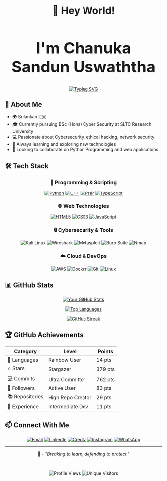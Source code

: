 <div align="center">

<h2 style="font-size:32px;">👋 Hey World!</h2>
<h1 style="font-size:50px;">I'm <strong>Chanuka Sandun Uswaththa </strong></h1>

[![Typing SVG](https://readme-typing-svg.herokuapp.com?font=Fira+Code&size=22&pause=1000&center=true&vCenter=true&width=600&lines=🔐+Cybersecurity+Enthusiast;🛡️+Ethical+Hacker;🌐+Open+Source+Contributor;🚀+Lifelong+Learner)](https://git.io/typing-svg)

</div>


## 🚀 About Me

- 🌍 Srilankan 🇱🇰
- 🎓 Currently pursuing BSc (Hons) Cyber Security at SLTC Research University
- 💻 Passionate about Cybersecurity, ethical hacking, network security
- 🌱 Always learning and exploring new technologies
- 🔭 Looking to collaborate on Python Programming and web applications


## 🛠️ Tech Stack

<div align="center">

### 🐍 Programming & Scripting
[![Python](https://img.shields.io/badge/Python-3776AB?style=for-the-badge&logo=python&logoColor=white)](https://github.com/search?q=user%3Achanuka8+language%3APython&type=repositories)
[![C++](https://img.shields.io/badge/C++-00599C?style=for-the-badge&logo=cplusplus&logoColor=white)](https://github.com/search?q=user%3Achanuka8+language%3AC%2B%2B&type=repositories)
[![PHP](https://img.shields.io/badge/PHP-777BB4?style=for-the-badge&logo=php&logoColor=white)](https://github.com/search?q=user%3Achanuka8+language%3APHP&type=repositories)
[![TypeScript](https://img.shields.io/badge/TypeScript-007ACC?style=for-the-badge&logo=typescript&logoColor=white)](https://github.com/search?q=user%3Achanuka8+language%3ATypeScript&type=repositories)

### 🌐 Web Technologies
[![HTML5](https://img.shields.io/badge/HTML5-E34F26?style=for-the-badge&logo=html5&logoColor=white)](https://github.com/search?q=user%3Achanuka8+language%3AHTML&type=repositories)
[![CSS3](https://img.shields.io/badge/CSS3-1572B6?style=for-the-badge&logo=css3&logoColor=white)](https://github.com/search?q=user%3Achanuka8+language%3ACSS&type=repositories)
[![JavaScript](https://img.shields.io/badge/JavaScript-F7DF1E?style=for-the-badge&logo=javascript&logoColor=black)](https://github.com/search?q=user%3Achanuka8+language%3AJavaScript&type=repositories)

### 🔒 Cybersecurity & Tools
![Kali Linux](https://img.shields.io/badge/Kali_Linux-557C94?style=for-the-badge&logo=kalilinux&logoColor=white)
![Wireshark](https://img.shields.io/badge/Wireshark-1679A7?style=for-the-badge&logo=wireshark&logoColor=white)
![Metasploit](https://img.shields.io/badge/Metasploit-2E77BC?style=for-the-badge&logo=metasploit&logoColor=white)
![Burp Suite](https://img.shields.io/badge/Burp_Suite-FF6F00?style=for-the-badge&logo=burpsuite&logoColor=white)
![Nmap](https://img.shields.io/badge/Nmap-00457C?style=for-the-badge&logo=nmap&logoColor=white)

### ☁️ Cloud & DevOps
![AWS](https://img.shields.io/badge/AWS-232F3E?style=for-the-badge&logo=amazonaws&logoColor=white)
![Docker](https://img.shields.io/badge/Docker-2496ED?style=for-the-badge&logo=docker&logoColor=white)
![Git](https://img.shields.io/badge/Git-F05032?style=for-the-badge&logo=git&logoColor=white)
![Linux](https://img.shields.io/badge/Linux-FCC624?style=for-the-badge&logo=linux&logoColor=black)

</div>


## 📊 GitHub Stats

<div align="center">

[![Your GitHub Stats](https://github-readme-stats.vercel.app/api?username=chanuka8&show_icons=true&theme=tokyonight)](https://github.com/chanuka8?tab=repositories)

[![Top Languages](https://github-readme-stats.vercel.app/api/top-langs/?username=chanuka8&layout=compact&theme=tokyonight)](https://github.com/chanuka8?tab=repositories&q=&type=&language=)

[![GitHub Streak](https://streak-stats.demolab.com?user=chanuka8&theme=tokyonight)](https://git.io/streak-stats)

</div>


## 🏆 GitHub Achievements

<div align="center">

| Category | Level | Points |
|----------|--------|---------|
| 🌈 Languages | Rainbow User | 14 pts |
| ⭐ Stars | Stargazer | 379 pts |
| 💻 Commits | Ultra Committer | 762 pts |
| 👥 Followers | Active User | 83 pts |
| 📚 Repositories | High Repo Creator | 29 pts |
| 💼 Experience | Intermediate Dev | 11 pts |

</div>

## 📫 Connect With Me

<div align="center">

[![Email](https://img.shields.io/badge/Email-D14836?style=for-the-badge&logo=gmail&logoColor=white)](mailto:chanuka12sandun@gmail.com)
[![LinkedIn](https://img.shields.io/badge/LinkedIn-0A66C2?style=for-the-badge&logo=linkedin&logoColor=white)](https://www.linkedin.com/in/chanukasandun/)
[![Credly](https://img.shields.io/badge/Credly-FF6F00?style=for-the-badge&logo=credly&logoColor=white)](https://www.credly.com/users/chanuka-sandun)
[![Instagram](https://img.shields.io/badge/Instagram-E4405F?style=for-the-badge&logo=instagram&logoColor=white)](https://www.instagram.com/chanuka__sandun/profilecard/)
[![WhatsApp](https://img.shields.io/badge/WhatsApp-25D366?style=for-the-badge&logo=whatsapp&logoColor=white)](https://wa.me/+94702200735)

</div>

---


<div align="center">

  🔐 - *"Breaking to learn, defending to protect."*

<br> <!-- This creates a nice vertical gap -->
  
![Profile Views](https://komarev.com/ghpvc/?username=chanuka8&color=blueviolet&style=for-the-badge)
![Unique Visitors](https://visitor-badge.laobi.icu/badge?page_id=chanuka8&style=for-the-badge&left_color=green&right_color=blue)

</div>
